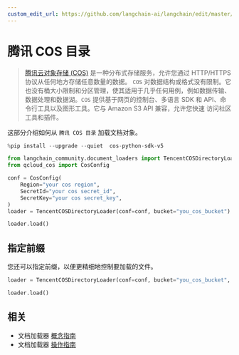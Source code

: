 ```yaml
---
custom_edit_url: https://github.com/langchain-ai/langchain/edit/master/docs/docs/integrations/document_loaders/tencent_cos_directory.ipynb
---
```


# 腾讯 COS 目录

>[腾讯云对象存储 (COS)](https://www.tencentcloud.com/products/cos) 是一种分布式存储服务，允许您通过 HTTP/HTTPS 协议从任何地方存储任意数量的数据。 
>`COS` 对数据结构或格式没有限制。它也没有桶大小限制和分区管理，使其适用于几乎任何用例，例如数据传输、 
>数据处理和数据湖。`COS` 提供基于网页的控制台、多语言 SDK 和 API、命令行工具以及图形工具。它与 Amazon S3 API 兼容，允许您快速 
>访问社区工具和插件。

这部分介绍如何从 `腾讯 COS 目录` 加载文档对象。

```python
%pip install --upgrade --quiet  cos-python-sdk-v5
```

```python
from langchain_community.document_loaders import TencentCOSDirectoryLoader
from qcloud_cos import CosConfig
```

```python
conf = CosConfig(
    Region="your cos region",
    SecretId="your cos secret_id",
    SecretKey="your cos secret_key",
)
loader = TencentCOSDirectoryLoader(conf=conf, bucket="you_cos_bucket")
```

```python
loader.load()
```

## 指定前缀
您还可以指定前缀，以便更精细地控制要加载的文件。

```python
loader = TencentCOSDirectoryLoader(conf=conf, bucket="you_cos_bucket", prefix="fake")
```

```python
loader.load()
```

## 相关

- 文档加载器 [概念指南](/docs/concepts/#document-loaders)
- 文档加载器 [操作指南](/docs/how_to/#document-loaders)